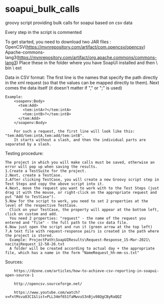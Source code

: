 # soapui_bulk_calls
groovy script providing bulk calls for soapui based on csv data

Every step in the script is commented

To get started, you need to download two JAR files : 
        OpenCSV(https://mvnrepository.com/artifact/com.opencsv/opencsv)
        Apache-commons-lang3(https://mvnrepository.com/artifact/org.apache.commons/commons-lang3)
Place these in the folder where you have SoapUI installed and then \ bin \ ext     

Data in CSV format:
    The first line is the names that specify the path directly in the xml request (so that the values can be mapped directly to them).
    Next comes the data itself (it doesn't matter if "," or ";" is used)
  
    Example:
        <soapenv:Body>
          <tem:Add>
            <tem:intA>?</tem:intA>
            <tem:intB>?</tem:intB>
          </tem:Add>
        </soapenv:Body>
        
        For such a request, the first line will look like this: "tem:Add/tem:intA,tem:add/tem:intB".
        It starts without a slash, and then the individual parts are separated by a slash. 
        
Testing procedure: 

    The project in which you will make calls must be saved, otherwise an error will pop up when saving the results.
    1.Create a TestSuite for the project.
    2.Next, create a TestCase.
    3.After clicking TestCase, you will create a new Groovy script step in Test Steps and copy the above script into it.
    4.Next, move the request you want to work with to the Test Steps (just drag it with the mouse, or right-click on the appropriate request and put "Add to TestCase").
    5.Now for the script to work, you need to set 2 properties at the level of the respective TestCase.
      Click on your TestCase, the property will appear at the bottom left, click on custom and add.
      You need 2 properties: "request" - the name of the request you entered and "file" - the full path to the csv data file.
    6.Now just open the script and run it (green arrow at the top left) 
    7.A text file with request-response pairs is created in the path where the project is stored. 
      Example: ProjectPath\SoapUIResults\Request-Response_15-Mar-2021\ nacitajRequest_12-58-26.txt
      A folder will be created according to actual day + the appropriate file, which has a name in the form "NameRequest_hh-mm-ss.txt" 
      
      
Sources:

        https://dzone.com/articles/how-to-achieve-csv-reporting-in-soapui-open-source-1

        http://opencsv.sourceforge.net/

        https://www.youtube.com/watch?v=FxtMsva83CI&list=PLL34mf651faMwvuS3nBju98QgCByRaQQZ
    
